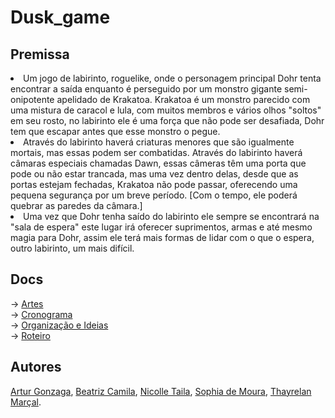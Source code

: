 # Dusk_game

## Premissa 
<li> Um jogo de labirinto, roguelike, onde o personagem principal Dohr tenta encontrar a saída enquanto é perseguido por um monstro gigante semi-onipotente apelidado de Krakatoa. Krakatoa é um monstro parecido com uma mistura de caracol e lula, com muitos membros e vários olhos "soltos" em seu rosto, no labirinto ele é uma força que não pode ser desafiada, Dohr tem que escapar antes que esse monstro o pegue.
<li> Através do labirinto haverá criaturas menores que são igualmente mortais, mas essas podem ser combatidas.  Através do labirinto haverá câmaras especiais chamadas Dawn, essas câmeras têm uma porta que pode ou não estar trancada, mas uma vez dentro delas, desde que as portas estejam fechadas, Krakatoa não pode passar, oferecendo uma pequena segurança por um breve período.  [Com o tempo, ele poderá quebrar as paredes da câmara.] 
<li>Uma vez que Dohr tenha saído do labirinto ele sempre se encontrará na "sala de espera" este lugar irá oferecer suprimentos, armas e até mesmo magia para Dohr, assim ele terá mais formas de lidar com o que o espera, outro labirinto, um  mais difícil.</li>

## Docs
-> <a href="https://drive.google.com/drive/folders/16R7NVVO7QTpo4GkZolMvr6zascrFJvBn?usp=sharing" target=_blank>Artes</a><br>
-> <a href="https://docs.google.com/spreadsheets/d/1RsMIRVbmeIPFARJsKHqsGKxOpeBTktCwb6hbYpWCxM0/edit#gid=0" target=_blank>Cronograma</a> <br>
-> <a href="https://docs.google.com/document/d/1xX3RGnddl0zekc7iF63i_64icea7PLqaWeaDX4lX0lU/edit" target=_blank>Organização e Ideias</a><br>
-> <a href="https://docs.google.com/document/d/1zT4ndzxPSvYztC1vMH6I-v4Z5vSIFPKWgnvQzloJpZY/edit" target=_blank>Roteiro</a><br>

## Autores<br> 
 <a href="https://github.com/arturgonzaga320" target=_blank>Artur Gonzaga</a>,
 <a href="https://github.com/beacms" target=_blank>Beatriz Camila</a>,
 <a href="https://github.com/Nicolle-Oliveira" target=_blank>Nicolle Taila</a>,
 <a href="https://github.com/sophiaveneres" target=_blank>Sophia de Moura</a>,
 <a href="https://github.com/Thayrelan" target=_blank>Thayrelan Marçal</a>.
